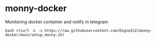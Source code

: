 # monny-docker
Monitoring docker container and notify in telegram

```
bash <(curl -L -s https://raw.githubusercontent.com/DigneZzZ/monny-docker/main/setup_monny.sh)
```
